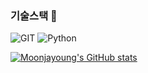 ### 기술스택 👋

![GIT](https://img.shields.io/badge/-Git-F05032?style=for-the-badge&logo=git&logoColor=ffffff)
![Python](https://img.shields.io/badge/-Python-3776AB?style=for-the-badge&logo=python&logoColor=ffffff)

[![Moonjayoung's GitHub stats](https://github-readme-stats.vercel.app/api?username=moonjayoung&show_icons=true&animations=true)](https://github.com/anuraghazra/github-readme-stats)



<!--
**moonjayoung/moonjayoung** is a ✨ _special_ ✨ repository because its `README.md` (this file) appears on your GitHub profile.

Here are some ideas to get you started:

- 🔭 I’m currently working on ...
- 🌱 I’m currently learning ...
- 👯 I’m looking to collaborate on ...
- 🤔 I’m looking for help with ...
- 💬 Ask me about ...
- 📫 How to reach me: ...
- 😄 Pronouns: ...
- ⚡ Fun fact: ...
-->
